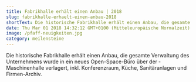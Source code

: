 ```yaml
---
title: Fabrikhalle erhält einen Anbau | 2018
slug: fabrikhalle-erhaelt-einen-anbau-2018
shortText: Die historische Fabrikhalle erhält einen Anbau, die gesamte Ver­waltung des Unternehmens wurde in ein neues Open-Space-Büro über der ­Maschinenhalle verlagert, inkl. Konferenzraum, Küche, Sanitäranlagen und Firmen-Archiv.
date: Thu Mar 01 2018 14:32:12 GMT+0100 (Mitteleuropäische Normalzeit)
image: /pfaff-neuigkeiten.jpg
category: meilensteine
---
```


Die historische Fabrikhalle erhält einen Anbau, die gesamte Ver­waltung des Unternehmens wurde in ein neues Open-Space-Büro über der ­Maschinenhalle verlagert, inkl. Konferenzraum, Küche, Sanitäranlagen und Firmen-Archiv.

